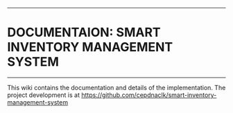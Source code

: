 ___
# DOCUMENTAION: SMART INVENTORY MANAGEMENT SYSTEM
___

This wiki contains the documentation and details of the implementation. 
The project development is at https://github.com/cepdnaclk/smart-inventory-management-system

